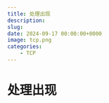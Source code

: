 ```yaml
---
title: 处理出现
description: 
slug: 
date: 2024-09-17 00:00:00+0000
image: tcp.png
categories:
    - TCP
---
```



# 处理出现
